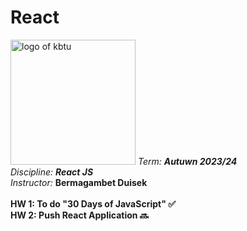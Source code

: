 # React
<img src = "https://user-images.githubusercontent.com/84507955/214804964-5e311963-c7f0-43cd-a577-69629017c3e3.png" alt = "logo of kbtu" width = "200">
<em>Term: <strong>Autuwn 2023/24</strong></em><br>
<em>Discipline: <strong>React JS</strong></em><br>
<em>Instructor: </em> <strong>Bermagambet Duisek</strong><br>
<br>
<strong>HW 1: To do "30 Days of JavaScript" ✅</strong><br>
<strong>HW 2: Push React Application 🔜</strong><br>
